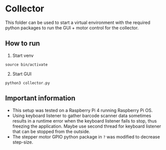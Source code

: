 # Collector 

This folder can be used to start a virtual environment with the required python packages to run the GUI + motor control for the collector.

## How to run

1. Start venv
```
source bin/activate
```

2. Start GUI
```
python3 collector.py
```

## Important information 
- This setup was tested on a Raspberry Pi 4 running Raspberry Pi OS.
- Using keyboard listener to gather barcode scanner data sometimes results in a runtime error when the keyboard listener fails to stop, thus freezing the application. Maybe use second thread for keyboard listener that can be stopped from the outside. 
- The stepper motor GPIO python package in `?` was modified to decrease step-size.
